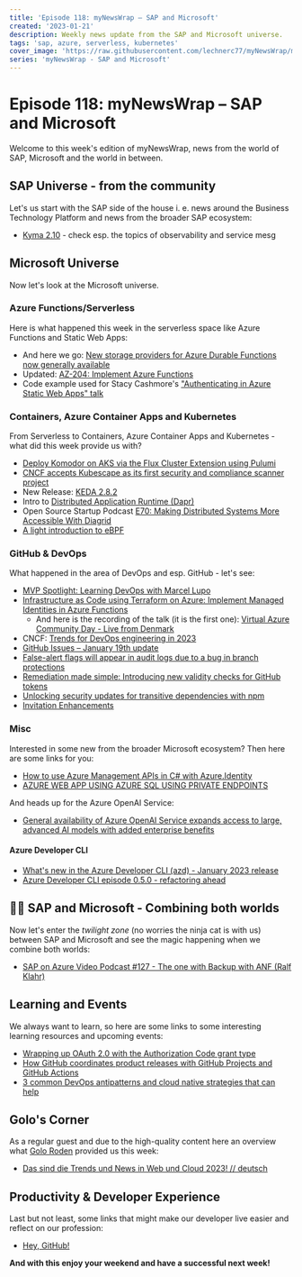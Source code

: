 ```yaml
---
title: 'Episode 118: myNewsWrap – SAP and Microsoft'
created: '2023-01-21'
description: Weekly news update from the SAP and Microsoft universe.
tags: 'sap, azure, serverless, kubernetes'
cover_image: 'https://raw.githubusercontent.com/lechnerc77/myNewsWrap/main/episodes/cover-images/episode118small.png'
series: 'myNewsWrap - SAP and Microsoft'
---
```


# Episode 118: myNewsWrap – SAP and Microsoft

Welcome to this week's edition of myNewsWrap, news from the world of SAP, Microsoft and the world in between.

## SAP Universe - from the community

Let's us start with the SAP side of the house i. e. news around the Business Technology Platform and news from the broader SAP ecosystem:

* [Kyma 2.10](https://kyma-project.io/blog/2023/1/17/release-notes-210/) - check esp. the topics of observability and service mesg 

## Microsoft Universe

Now let's look at the Microsoft universe.

### Azure Functions/Serverless

Here is what happened this week in the serverless space like Azure Functions and Static Web Apps:

* And here we go: [New storage providers for Azure Durable Functions now generally available](https://techcommunity.microsoft.com/t5/apps-on-azure-blog/new-storage-providers-for-azure-durable-functions-now-generally/ba-p/3719623)
* Updated: [AZ-204: Implement Azure Functions](https://learn.microsoft.com/training/paths/implement-azure-functions/)
* Code example used for Stacy Cashmore's ["Authenticating in Azure Static Web Apps" talk](https://github.com/StacyCashTalks/swa-auth-blazor)

### Containers, Azure Container Apps and Kubernetes

From Serverless to Containers, Azure Container Apps and Kubernetes - what did this week provide us with?

* [Deploy Komodor on AKS via the Flux Cluster Extension using Pulumi](https://blog.ediri.io/deploy-komodor-on-aks-via-the-flux-cluster-extension-using-pulumi)
* [CNCF accepts Kubescape as its first security and compliance scanner project](https://www.armosec.io/blog/cncf-accepts-kubescape-security-and-compliance-scanner/)
* New Release: [KEDA 2.8.2](https://github.com/kedacore/keda/releases/tag/v2.8.2)
* Intro to [Distributed Application Runtime (Dapr)](https://youtu.be/rte5rVjoyOg)
* Open Source Startup Podcast [E70: Making Distributed Systems More Accessible With Diagrid](https://anchor.fm/ossstartuppodcast/episodes/E70-Making-Distributed-Systems-More-Accessible-With-Diagrid-e1tlpir)
* [A light introduction to eBPF](https://anaisurl.com/a-light-introduction-to-ebpf/)

### GitHub & DevOps

What happened in the area of DevOps and esp. GitHub - let's see:

* [MVP Spotlight: Learning DevOps with Marcel Lupo](https://cloudblogs.microsoft.com/industry-blog/en-gb/technetuk/2022/09/07/mvp-spotlight-learning-devops-with-marcel-lupo/)
* [Infrastructure as Code using Terraform on Azure: Implement Managed Identities in Azure Functions](https://jcademopresentations.blob.core.windows.net/jaazuredemos2023/Infrastructure%20as%20Code%20using%20Terraform%20in%20Azure%20Implement%20Managed%20Identities%20in%20Azure%20Functions%20(3).pdf)
  * And here is the recording of the talk (it is the first one): [Virtual Azure Community Day - Live from Denmark](https://youtu.be/3D04VfzX-oM)
* CNCF: [Trends for DevOps engineering in 2023](https://www.cncf.io/blog/2023/01/17/trends-for-devops-engineering-in-2023/)
* [GitHub Issues – January 19th update](https://github.blog/changelog/2023-01-19-github-issues-january-19th-update/)
* [False-alert flags will appear in audit logs due to a bug in branch protections](https://github.blog/changelog/2023-01-19-false-alert-flags-will-appear-in-audit-logs-due-to-a-bug-in-branch-protections/)
* [Remediation made simple: Introducing new validity checks for GitHub tokens](https://github.blog/2023-01-19-remediation-made-simple-introducing-new-validity-checks-for-github-tokens/)
* [Unlocking security updates for transitive dependencies with npm](https://github.blog/2023-01-19-unlocking-security-updates-for-transitive-dependencies-with-npm/)
* [Invitation Enhancements](https://github.blog/changelog/2023-01-19-invitation-enhancements/)

### Misc

Interested in some new from the broader Microsoft ecosystem? Then here are some links for you:

* [How to use Azure Management APIs in C# with Azure.Identity](https://www.blueboxes.co.uk/how-to-use-azure-management-apis-in-c-with-azure.identity)
* [AZURE WEB APP USING AZURE SQL USING PRIVATE ENDPOINTS](https://gregorsuttie.com/2023/01/16/azure-web-app-using-azure-sql-using-private-endpoints/)

And heads up for the Azure OpenAI Service:

* [General availability of Azure OpenAI Service expands access to large, advanced AI models with added enterprise benefits](https://azure.microsoft.com/en-us/blog/general-availability-of-azure-openai-service-expands-access-to-large-advanced-ai-models-with-added-enterprise-benefits/)

#### Azure Developer CLI

* [What's new in the Azure Developer CLI (azd) - January 2023 release](https://youtu.be/uhFXxHnhJts)
* [Azure Developer CLI episode 0.5.0 - refactoring ahead](https://dev.to/lechnerc77/azure-developer-cli-episode-050-refactoring-ahead-11k6)

## 🐱‍👤 SAP and Microsoft - Combining both worlds

Now let's enter the _twilight zone_ (no worries the ninja cat is with us) between SAP and Microsoft and see the magic happening when we combine both worlds:

* [SAP on Azure Video Podcast #127 - The one with Backup with ANF (Ralf Klahr)](https://youtu.be/vZ8b1XK_jKY)

## Learning and Events

We always want to learn, so here are some links to some interesting learning resources and upcoming events:

* [Wrapping up OAuth 2.0 with the Authorization Code grant type](https://youtu.be/Hw2cKy39xQM)
* [How GitHub coordinates product releases with GitHub Projects and GitHub Actions](https://github.blog/2023-01-19-how-github-coordinates-product-releases-with-github-projects-and-github-actions/)
* [3 common DevOps antipatterns and cloud native strategies that can help](https://github.blog/2023-01-17-3-common-devops-antipatterns-and-cloud-native-strategies-that-can-help/)

## Golo's Corner

As a regular guest and due to the high-quality content here an overview what [Golo Roden](https://twitter.com/goloroden) provided us this week:

* [Das sind die Trends und News in Web und Cloud 2023! // deutsch](https://youtu.be/jCGkMgtFEIY)

## Productivity & Developer Experience

Last but not least, some links that might make our developer live easier and reflect on our profession:

* [Hey, GitHub!](https://githubnext.com/projects/hey-github/)

**And with this enjoy your weekend and have a successful next week!**
